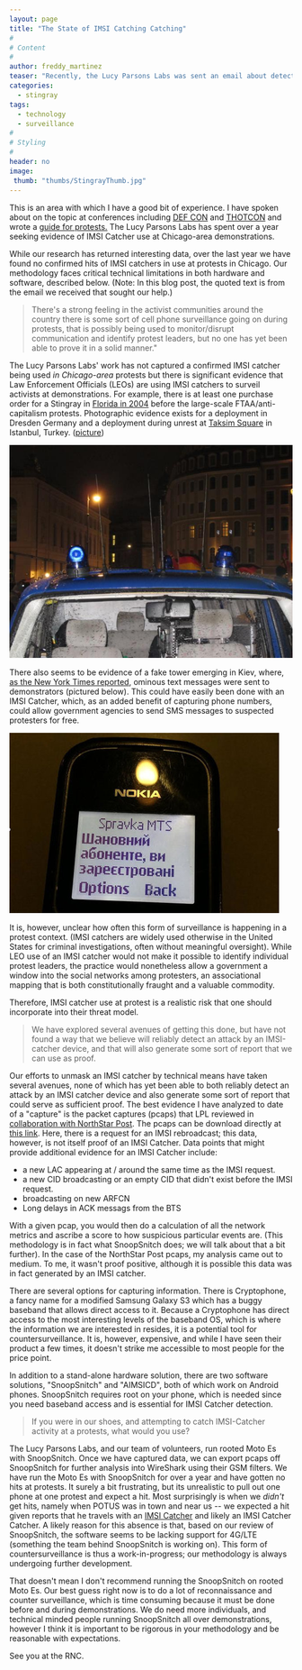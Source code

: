```yaml
---
layout: page
title: "The State of IMSI Catching Catching"
#
# Content
#
author: freddy_martinez
teaser: "Recently, the Lucy Parsons Labs was sent an email about detecting IMSI catchers, often called Stingrays, at protests. Our experience detecting IMSI catchers in the last year is below."
categories:
  - stingray
tags:
  - technology
  - surveillance
#
# Styling
#
header: no
image:
 thumb: "thumbs/StingrayThumb.jpg"
---
```


This is an area with which I have a good bit of experience. I have spoken about on the topic at conferences including [DEF CON](https://www.youtube.com/embed/JyTb5mJOYL) and [THOTCON](https://github.com/freddymartinez9/securitytalks/tree/master/Thotcon) and wrote a [guide for protests.](https://github.com/freddymartinez9/securitytalks/blob/master/IMSICatchersForActivists.md) The Lucy Parsons Labs has spent over a year seeking evidence of IMSI Catcher use at Chicago-area demonstrations. 

While our research has returned interesting data, over the last year we have found no confirmed hits of IMSI catchers in use at protests in Chicago. Our methodology faces critical technical limitations in both hardware and software, described below. (Note: In this blog post, the quoted text is from the email we received that sought our help.)

> There's a strong feeling in the activist communities around the country there is some sort of cell phone surveillance going on during protests, that is possibly being used to monitor/disrupt communication and identify protest leaders, but no one has yet been able to prove it in a solid manner."

The Lucy Parsons Labs' work has not captured a confirmed IMSI catcher being used _in Chicago-area_ protests but there is significant evidence that Law Enforcement Officials (LEOs) are using IMSI catchers to surveil activists at demonstrations. For example, there is at least one purchase order for a Stingray in [Florida in 2004](http://www.documentcloud.org/documents/2169898-miami-dade-police-stingray-purchase-to-target.html) before the large-scale FTAA/anti-capitalism protests. Photographic evidence exists for a deployment in Dresden Germany and a deployment during unrest at [Taksim Square](https://gitlab.com/Hounge/Android-IMSI-Catcher-Detector) in Istanbul, Turkey. ([picture](http://i43.tinypic.com/2i9i0kk.jpg)) 

![Dresden](/images/blogimages/DresdenIMSICatcher.jpg)

There also seems to be evidence of a fake tower emerging in Kiev, where, [as the New York Times reported](http://thelede.blogs.nytimes.com//2014/01/22/ominous-text-message-sent-to-protesters-in-kiev-sends-chills-around-the-internet/), ominous text messages were sent to demonstrators (pictured below). This could have easily been done with an IMSI Catcher, which, as an added benefit of capturing phone numbers, could allow government agencies to send SMS messages to suspected protesters for free. 

![Kiev](/images/blogimages/Kiev.jpg)

It is, however, unclear how often this form of surveillance is happening in a protest context. (IMSI catchers are widely used otherwise in the United States for criminal investigations, often without meaningful oversight). While LEO use of an IMSI catcher would not make it possible to identify individual protest leaders, the practice would nonetheless allow a government a window into the social networks among protesters, an associational mapping that is both constitutionally fraught and a valuable commodity. 

Therefore, IMSI catcher use at protest is a realistic risk that one should incorporate into their threat model. 

> We have explored several avenues of getting this done, but have not found a way that we believe will reliably detect an attack by an IMSI-catcher device, and that will also generate some sort of report that we can use as proof.

Our efforts to unmask an IMSI catcher by technical means have taken several avenues, none of which has yet been able to both reliably detect an attack by an IMSI catcher device and also generate some sort of report that could serve as sufficient proof. The best evidence I have analyzed to date of a "capture" is the packet captures (pcaps) that LPL reviewed in [collaboration with NorthStar Post](http://nstarpost.com/17486/159855/a/cellphone-surveillance-used-on-black-lives-matter-protesters-at-fourth-precinct). The pcaps can be download directly at [this link](https://s3.amazonaws.com/nstarpost-public/imsicatcher-minn/snoopsnitch_2015-11-25_21-39-25UTC.pcap). Here, there is a request for an IMSI rebroadcast; this data, however, is not itself proof of an IMSI Catcher. Data points that might provide additional evidence for an IMSI Catcher include:

 * a new LAC appearing at / around the same time as the IMSI request. 
 * a new CID broadcasting or an empty CID that didn't exist before the IMSI request.
 * broadcasting on new ARFCN
 * Long delays in ACK messags from the BTS 

With a given pcap, you would then do a calculation of all the network metrics and ascribe a score to how suspicious particular events are. (This methodology is in fact what SnoopSnitch does; we will talk about that a bit further).  In the case of the NorthStar Post pcaps, my analysis came out to medium. To me, it wasn't proof positive, although it is possible this data was in fact generated by an IMSI catcher.  

There are several options for capturing information. There is Cryptophone, a fancy name for a modified Samsung Galaxy S3 which has a buggy baseband that allows direct access to it. Because a Cryptophone has direct access to the most interesting levels of the baseband OS, which is where the information we are interested in resides, it is a potential tool for countersurveillance. It is, however, expensive, and while I have seen their product a few times, it doesn't strike me accessible to most people for the price point. 

In addition to a stand-alone hardware solution, there are two software solutions, "SnoopSnitch" and "AIMSICD", both of which work on Android phones. SnoopSnitch requires root on your phone, which is needed since you need baseband access and is essential for IMSI Catcher detection. 

> If you were in our shoes, and attempting to catch IMSI-Catcher activity at a protests, what would you use?

The Lucy Parsons Labs, and our team of volunteers, run rooted Moto Es with SnoopSnitch. Once we have captured data, we can export pcaps off SnoopSnitch for further analysis into WireShark using their GSM filters. We have run the Moto Es with SnoopSnitch for over a year and have gotten no hits at protests. It surely a bit frustrating, but its unrealistic to pull out one phone at one protest and expect a hit. Most surprisingly is when we _didn't_ get hits, namely when POTUS was in town and near us -- we expected a hit given reports that he travels with an [IMSI Catcher](https://twitter.com/csoghoian/status/613110943514374146) and likely an IMSI Catcher Catcher. A likely reason for this absence is that, based on our review of SnoopSnitch, the software seems to be lacking support for 4G/LTE (something the team behind SnoopSnitch is working on). This form of countersurveillance is thus a work-in-progress; our methodology is always undergoing further development.

That doesn't mean I don't recommend running the SnoopSnitch on rooted Moto Es. Our best guess right now is to do a lot of reconnaissance and counter surveillance, which is time consuming because it must be done before and during demonstrations. We do need more individuals, and technical minded people running SnoopSnitch all over demonstrations, however I think it is important to be rigorous in your methodology and be reasonable with expectations.

See you at the RNC. 
